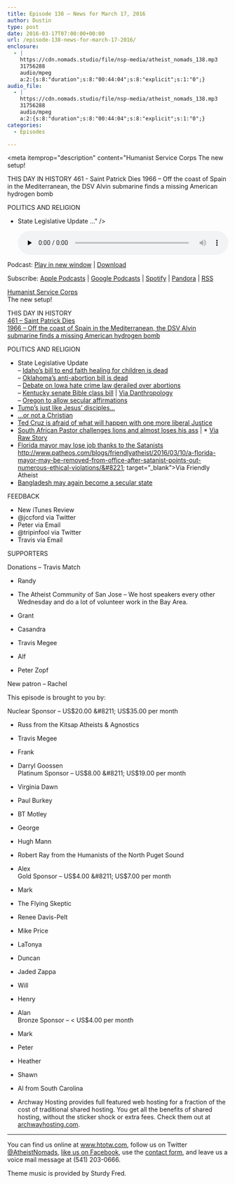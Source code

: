 ```yaml
---
title: Episode 138 – News for March 17, 2016
author: Dustin
type: post
date: 2016-03-17T07:00:00+00:00
url: /episode-138-news-for-march-17-2016/
enclosure:
  - |
    https://cdn.nomads.studio/file/nsp-media/atheist_nomads_138.mp3
    31756288
    audio/mpeg
    a:2:{s:8:"duration";s:8:"00:44:04";s:8:"explicit";s:1:"0";}
audio_file:
  - |
    https://cdn.nomads.studio/file/nsp-media/atheist_nomads_138.mp3
    31756288
    audio/mpeg
    a:2:{s:8:"duration";s:8:"00:44:04";s:8:"explicit";s:1:"0";}
categories:
  - Episodes

---
```

<div itemscope itemtype="http://schema.org/AudioObject">
  <meta itemprop="name" content="Episode 138 &#8211; News for March 17, 2016" />
  
  <meta itemprop="uploadDate" content="2016-03-17T01:00:00-06:00" />
  
  <meta itemprop="encodingFormat" content="audio/mpeg" />
  
  <meta itemprop="duration" content="PT44M04S" />
  
  <meta itemprop="description" content="Humanist Service Corps
The new setup!

THIS DAY IN HISTORY
461 - Saint Patrick Dies
1966 – Off the coast of Spain in the Mediterranean, the DSV Alvin submarine finds a missing American hydrogen bomb

POLITICS AND RELIGION

* State Legislative Update
..." />
  
  <meta itemprop="contentUrl" content="https://dts.podtrac.com/redirect.mp3/cdn.nomads.studio/file/nsp-media/atheist_nomads_138.mp3" />
  
  <meta itemprop="contentSize" content="30.3" />
  </p> 
  
  <div class="powerpress_player" id="powerpress_player_8397">
    <audio class="wp-audio-shortcode" id="audio-5097-141" preload="none" style="width: 100%;" controls="controls"><source type="audio/mpeg" src="https://dts.podtrac.com/redirect.mp3/cdn.nomads.studio/file/nsp-media/atheist_nomads_138.mp3?_=141" /><a href="https://dts.podtrac.com/redirect.mp3/cdn.nomads.studio/file/nsp-media/atheist_nomads_138.mp3">https://dts.podtrac.com/redirect.mp3/cdn.nomads.studio/file/nsp-media/atheist_nomads_138.mp3</a></audio>
  </div>
</div>

<p class="powerpress_links powerpress_links_mp3">
  Podcast: <a href="https://dts.podtrac.com/redirect.mp3/cdn.nomads.studio/file/nsp-media/atheist_nomads_138.mp3" class="powerpress_link_pinw" target="_blank" title="Play in new window" onclick="return powerpress_pinw('https://htotw.com/?powerpress_pinw=5097-podcast');" rel="nofollow">Play in new window</a> | <a href="https://dts.podtrac.com/redirect.mp3/cdn.nomads.studio/file/nsp-media/atheist_nomads_138.mp3" class="powerpress_link_d" title="Download" rel="nofollow" download="atheist_nomads_138.mp3">Download</a>
</p>

<p class="powerpress_links powerpress_subscribe_links">
  Subscribe: <a href="https://podcasts.apple.com/us/podcast/humanists-take-on-the-world/id530050098?mt=2&ls=1" class="powerpress_link_subscribe powerpress_link_subscribe_itunes" target="_blank" title="Subscribe on Apple Podcasts" rel="nofollow">Apple Podcasts</a> | <a href="https://www.google.com/podcasts?feed=aHR0cDovL2F0aGVpc3Rub21hZHMubGlic3luLmNvbS9yc3M%3D" class="powerpress_link_subscribe powerpress_link_subscribe_googleplay" target="_blank" title="Subscribe on Google Podcasts" rel="nofollow">Google Podcasts</a> | <a href="https://open.spotify.com/show/3LzK2xZGike6Tc1GEMtMbr?si=LieN9SNuTpq96smuaUsH8A" class="powerpress_link_subscribe powerpress_link_subscribe_spotify" target="_blank" title="Subscribe on Spotify" rel="nofollow">Spotify</a> | <a href="https://www.pandora.com/podcast/atheist-nomads/PC:10122?corr=62071012&part=ug" class="powerpress_link_subscribe powerpress_link_subscribe_pandora" target="_blank" title="Subscribe on Pandora" rel="nofollow">Pandora</a> | <a href="https://htotw.com/feed/podcast/" class="powerpress_link_subscribe powerpress_link_subscribe_rss" target="_blank" title="Subscribe via RSS" rel="nofollow">RSS</a>
</p>

<a href="https://foundationbeyondbelief.org/humanistservicecorps" target="_blank" rel="noopener">Humanist Service Corps</a>  
The new setup!

THIS DAY IN HISTORY  
<a href="http://www.history.com/this-day-in-history/saint-patrick-dies" target="_blank" rel="noopener">461 &#8211; Saint Patrick Dies</a>  
<a href="https://en.wikipedia.org/wiki/DSV_Alvin" target="_blank" rel="noopener">1966 – Off the coast of Spain in the Mediterranean, the DSV Alvin submarine finds a missing American hydrogen bomb</a>

POLITICS AND RELIGION

* State Legislative Update  
&#8211; <a href="https://www.change.org/p/idaho-governor-idaho-state-legislature-remove-religious-shield-laws-that-prevent-prosecution-of-child-abuse-due-to-medical-neglect-by-faith-healing-parents/u/15775340?recruiter=46309224&utm_source=share_update&utm_medium=facebook&utm_campaign=facebook_link" target="_blank" rel="noopener">Idaho’s bill to end faith healing for children is dead</a>  
&#8211; <a href="http://kfor.com/2016/03/08/oklahoma-bill-proposes-abortion-providers-face-murder-charges/" target="_blank" rel="noopener">Oklahoma’s anti-abortion bill is dead</a>  
&#8211; <a href="http://www.desmoinesregister.com/story/opinion/columnists/rekha-basu/2016/03/10/senators-offensive-bid-make-abortion-hate-crime/81588562/" target="_blank" rel="noopener">Debate on Iowa hate crime law derailed over abortions</a>  
&#8211; <a href="http://www.kentucky.com/news/local/education/article65408727.html" target="_blank" rel="noopener">Kentucky senate Bible class bill</a> | <a href="http://www.patheos.com/blogs/danthropology/2016/03/kentucky-officials-approve-bible-class-in-public-schools/?utm_content=buffer37902&utm_medium=social&utm_source=facebook.com&utm_campaign=buffer" target="_blank" rel="noopener">Via Danthropology</a>  
&#8211; <a href="http://www.patheos.com/blogs/friendlyatheist/2016/03/13/oregon-set-to-pass-law-making-saying-so-help-me-god-optional-for-witnesses-at-committee-hearings/" target="_blank" rel="noopener">Oregon to allow secular affirmations</a>  
* <a href="http://www.rightwingwatch.org/content/rick-joyner-donald-trump-acts-just-jesus-and-his-disciples" target="_blank" rel="noopener">Tump’s just like Jesus’ disciples&#8230;</a>  
* <a href="http://www.rightwingwatch.org/content/gary-cass-seeks-donations-project-warn-voters-donald-trump-not-christian" target="_blank" rel="noopener">&#8230;or not a Christian</a>  
* <a href="http://www.patheos.com/blogs/friendlyatheist/2016/03/08/ted-cruz-one-more-liberal-supreme-court-justice-will-lead-to-the-imprisonment-of-christians/" target="_blank" rel="noopener">Ted Cruz is afraid of what will happen with one more liberal Justice</a>  
* <a href="http://www.ghanaweb.com/GhanaHomePage/worldNews/Lion-nearly-killed-prophet-after-botched-miracle-421860" target="_blank" rel="noopener">South African Pastor challenges lions and almost loses his ass</a> | * <a href="http://www.rawstory.com/2016/03/christian-prophet-loses-his-buttocks-to-a-hungry-lion-while-trying-to-prove-god-would-save-him/" target="_blank" rel="noopener">Via Raw Story</a>  
* <a href="http://www.sun-sentinel.com/local/broward/deerfield-beach/fl-deerfield-jean-robb-ethics-20160309-story.html" target="_blank" rel="noopener">Florida mayor may lose job thanks to the Satanists<br /> http://www.patheos.com/blogs/friendlyatheist/2016/03/10/a-florida-mayor-may-be-removed-from-office-after-satanist-points-out-numerous-ethical-violations/&#8221; target=&#8221;_blank&#8221;>Via Friendly Atheist</a>  
* <a href="http://www.dailymail.co.uk/news/article-3473136/Bangladesh-considering-abandoning-Islam-official-religion-following-wake-extremist-attacks.html" target="_blank" rel="noopener">Bangladesh may again become a secular state</a>

FEEDBACK

* New iTunes Review  
* @jccford via Twitter  
* Peter via Email  
* @tripinfool via Twitter  
* Travis via Email

SUPPORTERS

Donations &#8211; Travis Match  
* Randy  
* The Atheist Community of San Jose &#8211; We host speakers every other Wednesday and do a lot of volunteer work in the Bay Area.  
* Grant  
* Casandra  
* Travis Megee

* Alf  
* Peter Zopf

New patron &#8211; Rachel

This episode is brought to you by:

Nuclear Sponsor &#8211; US$20.00 &#8211; US$35.00 per month  
* Russ from the Kitsap Atheists & Agnostics  
* Travis Megee  
* Frank  
* Darryl Goossen  
Platinum Sponsor &#8211; US$8.00 &#8211; US$19.00 per month  
* Virginia Dawn  
* Paul Burkey  
* BT Motley  
* George  
* Hugh Mann  
* Robert Ray from the Humanists of the North Puget Sound  
* Alex  
Gold Sponsor &#8211; US$4.00 &#8211; US$7.00 per month  
* Mark  
* The Flying Skeptic  
* Renee Davis-Pelt  
* Mike Price  
* LaTonya  
* Duncan  
* Jaded Zappa  
* Will  
* Henry  
* Alan  
Bronze Sponsor &#8211; < US$4.00 per month  
* Mark  
* Peter  
* Heather  
* Shawn  
* Al from South Carolina

* Archway Hosting provides full featured web hosting for a fraction of the cost of traditional shared hosting. You get all the benefits of shared hosting, without the sticker shock or extra fees. Check them out at <a href="http://archwayhosting.com/" target="_blank" rel="noopener">archwayhosting.com</a>.

<hr width="500" />

You can find us online at <a href="https://www.htotw.com/" target="_blank" rel="noopener">www.htotw.com</a>, follow us on Twitter <a href="https://twitter.com/AtheistNomads" target="_blank" rel="noopener">@AtheistNomads</a>, <a href="https://htotw.com/facebook" target="_blank" rel="noopener">like us on Facebook</a>, use the [contact form](https://htotw.com/contact), and leave us a voice mail message at (541) 203-0666.

Theme music is provided by Sturdy Fred.